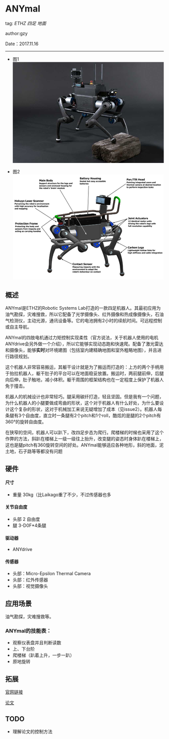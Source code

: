 # ANYmal
tag: *ETHZ* *四足* *地面*

author:gzy

Date：2017.11.16

---
- 图1
![ASIMO](../meta/pic/ANYmal.PNG)

- 图2
![ASIMO_HISTORY](../meta/pic/ANYmal2.png)
## 概述

ANYmal是ETHZ的Robotic Systems Lab打造的一款四足机器人。其最初应用为油气勘探，灾难搜救，所以它配备了光学摄像头、红外摄像和热成像摄像头，石油气检测仪，主动光源，通讯设备等。它的电池拥有2小时的续航时间。可远程控制或自主导航。

ANYmal的四肢电机通过力矩控制实现柔性（官方说法，关于机器人使用的电机ANYdrive会另外做一个介绍），所以它能够实现动态跑和快速爬。配备了激光雷达和摄像头，能够**实时**对环境建图（包括室内建精确地图和室外粗略地图），并且进行路径规划。

这个机器人非常容易搬运，其躯干设计就是为了搬运而打造的：上方的两个手柄用于抬拉机器人，躯干肚子的平台可以在地面稳妥放置。搬运时，两前腿前伸，后腿向后伸，肚子触地，减小体积。躯干周围的框架结构也在一定程度上保护了机器人免于撞击。

机器人的机械设计也非常轻巧。腿采用碳纤打造，轻且坚固。但是我有一个问题，为什么机器人的小腿要做成弯曲的形状，这个对于机器人有什么好处，为什么要设计这个复杂的形状，这对于机械加工来说无疑增加了成本（见issue2）。机器人每条腿有3个自由度，直立时一条腿有2个pitch和1个roll，酷炫的是腿的2个pitch有360°的旋转自由度。

在狭窄的空间，机器人可以趴下，改四足步态为爬行。爬楼梯的时候也采用了这个作弊的方法，斜趴在楼梯上一级一级往上抬升，改变腿的姿态时身体趴在楼梯上，这也是腿pitch有360旋转空间的好处。ANYmal能够适应各种地形，斜的地面，泥土地，石子路等等都没有问题

## 硬件

#### 尺寸
- 重量 30kg（比Laikago重了不少，不过传感器也多

#### 关节自由度
- 头部 2 自由度
- 腿 3-D0F*4条腿

#### 驱动器
- ANYdrive


#### 传感器
- 头部：Micro-Epsilon Thermal Camera
- 头部：红外传感器
- 头部：视觉摄像头


## 应用场景
油气勘探，灾难搜救等。
### ANYmal的技能表：
- 观察仪表盘并且判断读数
- 上、下台阶
- 爬楼梯（趴着上升，一步一趴）
- 原地旋转

## 拓展
[官网链接](http://www.rsl.ethz.ch/robots-media/anymal.html)

[论文](https://ieeexplore.ieee.org/document/7758092)

## TODO
- 理解论文的控制方法
